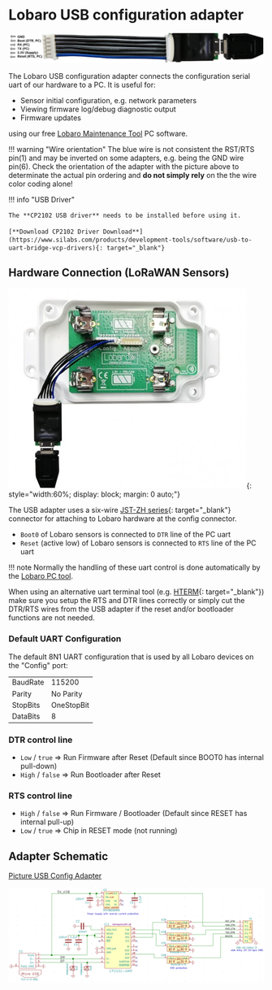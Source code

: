 # Lobaro USB configuration adapter

![Picture USB Config Adapter](./img/Lobaro-KonfigAdapter-Anot.jpg)

The Lobaro USB configuration adapter connects the configuration serial uart of our hardware to a PC. It is useful for:

* Sensor initial configuration, e.g. network parameters
* Viewing firmware log/debug diagnostic output
* Firmware updates

using our free [Lobaro Maintenance Tool](./lobaro-tool.md) PC software.

!!! warning "Wire orientation"
    The blue wire is not consistent the RST/RTS pin(1) and may be inverted on some adapters, e.g. being the GND wire pin(6).
    Check the orientation of the adapter with the picture above to determinate the actual pin ordering 
    and **do not simply rely** on the the wire color coding alone!

!!! info "USB Driver"

    The **CP2102 USB driver** needs to be installed before using it.
    
    [**Download CP2102 Driver Download**](https://www.silabs.com/products/development-tools/software/usb-to-uart-bridge-vcp-drivers){: target="_blank"} 

## Hardware Connection (LoRaWAN Sensors)

![Picture USB Config Adapter](./img/adapter1low.jpg){: style="width:60%; display: block; margin: 0 auto;"}

The USB adapter uses a six-wire [JST-ZH series](http://www.jst-mfg.com/product/detail_e.php?series=287){: target="_blank"} 
connector for attaching to Lobaro hardware at the config connector.

* `Boot0` of Lobaro sensors is connected to `DTR` line of the PC uart
* `Reset` (active low) of Lobaro sensors is connected to `RTS` line of the PC uart

!!! note
    Normally the handling of these uart control is done automatically by the [Lobaro PC tool](lobaro-tool).

When using an alternative uart terminal tool (e.g. [HTERM](http://www.der-hammer.info/terminal/){: target="_blank"}) make 
sure you setup the RTS and DTR lines correctly or simply cut the DTR/RTS wires 
from the USB adapter if the reset and/or bootloader functions are not needed.

### Default UART Configuration

The default 8N1 UART configuration that is used by all Lobaro devices on the "Config" port:

|         |              |
|---------|--------------|
|BaudRate | 115200       |
|Parity   | No Parity    |
|StopBits | OneStopBit   |
|DataBits | 8            |

### DTR control line

* `Low` / `true` => Run Firmware after Reset (Default since BOOT0 has internal pull-down)
* `High` / `false` => Run Bootloader after Reset


### RTS control line

* `High` / `false` => Run Firmware / Bootloader (Default since RESET has internal pull-up)
* `Low` / `true` => Chip in RESET mode (not running)

## Adapter Schematic
[Picture USB Config Adapter](./img/config-adapter-schematic.png)

![Picture USB Config Adapter](./img/config-adapter-schematic.png)

